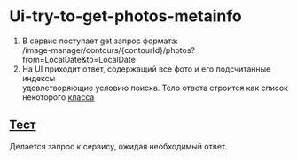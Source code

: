 # Ui-try-to-get-photos-metainfo
1) В сервис поступает get запрос формата:  
/image-manager/contours/{contourId}/photos?from=LocalDate&to=LocalDate  
2) На UI приходит ответ, содержащий все фото и его подсчитанные индексы  
удовлетворяющие условию поиска. Тело ответа строится как список некоторого [класса](../src/main/java/com/github/agroscienceteam/imagemanager/domain/photo/PhotoWithWorkersResults.java)

## [Тест](../src/test/resources/features/ui-try-to-get-photos-metainfo.feature)
Делается запрос к сервису, ожидая необходимый ответ.
